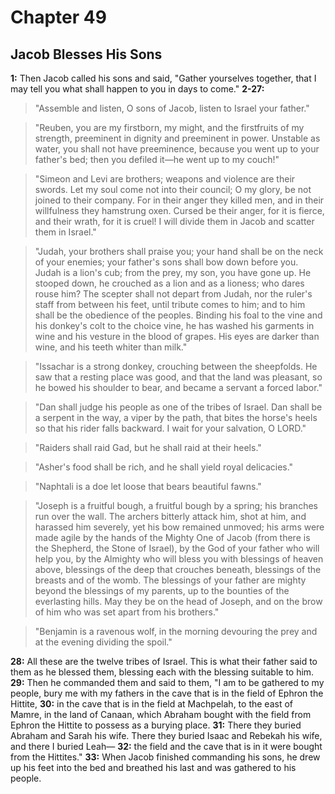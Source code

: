 # Chapter 49

## Jacob Blesses His Sons

**1:** Then Jacob called his sons and said, "Gather yourselves together, that I may tell you what shall happen to you in days to come."
**2-27:**
> "Assemble and listen, O sons of Jacob,
> listen to Israel your father."

> "Reuben, you are my firstborn,
> my might, and the firstfruits of my strength,
> preeminent in dignity and preeminent in power.
> Unstable as water, you shall not have preeminence,
> because you went up to your father's bed;
> then you defiled it—he went up to my couch!"

> "Simeon and Levi are brothers;
> weapons and violence are their swords.
> Let my soul come not into their council;
> O my glory, be not joined to their company.
> For in their anger they killed men,
> and in their willfulness they hamstrung oxen.
> Cursed be their anger, for it is fierce,
> and their wrath, for it is cruel!
> I will divide them in Jacob
> and scatter them in Israel."

> "Judah, your brothers shall praise you;
> your hand shall be on the neck of your enemies;
> your father's sons shall bow down before you.
> Judah is a lion's cub;
> from the prey, my son, you have gone up.
> He stooped down, he crouched as a lion
> and as a lioness; who dares rouse him?
> The scepter shall not depart from Judah,
> nor the ruler's staff from between his feet,
> until tribute comes to him;
> and to him shall be the obedience of the peoples.
> Binding his foal to the vine
> and his donkey's colt to the choice vine,
> he has washed his garments in wine
> and his vesture in the blood of grapes.
> His eyes are darker than wine,
> and his teeth whiter than milk."

> "Issachar is a strong donkey,
> crouching between the sheepfolds.
> He saw that a resting place was good,
> and that the land was pleasant,
> so he bowed his shoulder to bear,
> and became a servant a forced labor."

> "Dan shall judge his people
> as one of the tribes of Israel.
> Dan shall be a serpent in the way,
> a viper by the path,
> that bites the horse's heels
> so that his rider falls backward.
> I wait for your salvation, O LORD."

> "Raiders shall raid Gad,
> but he shall raid at their heels."

> "Asher's food shall be rich,
> and he shall yield royal delicacies."

> "Naphtali is a doe let loose
> that bears beautiful fawns."

> "Joseph is a fruitful bough,
> a fruitful bough by a spring;
> his branches run over the wall.
> The archers bitterly attack him,
> shot at him, and harassed him severely,
> yet his bow remained unmoved;
> his arms were made agile
> by the hands of the Mighty One of Jacob
> (from there is the Shepherd, the Stone of Israel),
> by the God of your father who will help you,
> by the Almighty who will bless you
> with blessings of heaven above,
> blessings of the deep that crouches beneath,
> blessings of the breasts and of the womb.
> The blessings of your father
> are mighty beyond the blessings of my parents,
> up to the bounties of the everlasting hills.
> May they be on the head of Joseph,
> and on the brow of him who was set apart from his brothers."

> "Benjamin is a ravenous wolf,
> in the morning devouring the prey
> and at the evening dividing the spoil."

**28:** All these are the twelve tribes of Israel. This is what their father said to them as he blessed them, blessing each with the blessing suitable to him.
**29:** Then he commanded them and said to them, "I am to be gathered to my people, bury me with my fathers in the cave that is in the field of Ephron the Hittite,
**30:** in the cave that is in the field at Machpelah, to the east of Mamre, in the land of Canaan, which Abraham bought with the field from Ephron the Hittite to possess as a burying place.
**31:** There they buried Abraham and Sarah his wife. There they buried Isaac and Rebekah his wife, and there I buried Leah—
**32:** the field and the cave that is in it were bought from the Hittites."
**33:** When Jacob finished commanding his sons, he drew up his feet into the bed and breathed his last and was gathered to his people.
